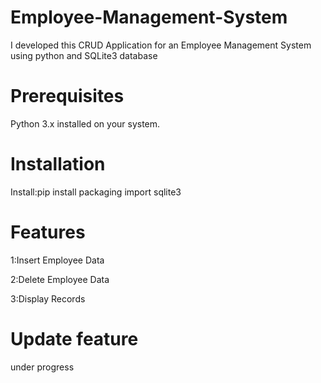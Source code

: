 # Employee-Management-System
I developed this CRUD Application for an Employee Management System using python and SQLite3 database

# Prerequisites
Python 3.x installed on your system.

# Installation
Install:pip install packaging
import sqlite3 
# Features
1:Insert Employee Data

2:Delete Employee Data

3:Display Records

# Update feature
under progress
